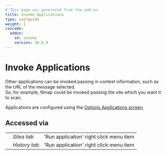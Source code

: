 ```yaml
---
# This page was generated from the add-on.
title: Invoke Applications
type: userguide
weight: 1
cascade:
  addon:
    id: invoke
    version: 10.0.0
---
```


# Invoke Applications

Other applications can be invoked passing in context information, such as the URL of the
message selected.  
So, for example, Nmap could be invoked passing the site
which you want it to scan.

Applications are configured using the [Options Applications
screen](/docs/desktop/addons/invoke-applications/options/).

## Accessed via

|     |               |                                         |
| --- | ------------- | --------------------------------------- |
|     | _Sites tab_   | 'Run application' right click menu item |
|     | _History tab_ | 'Run application' right click menu item |

